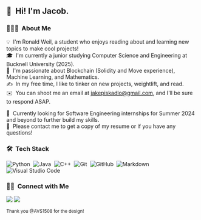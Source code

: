 ## 👋 &nbsp;Hi! I'm Jacob.

### 👨🏻‍💻 &nbsp;About Me

💡 &nbsp;I'm Ronald Weil, a student who enjoys reading about and learning new topics to make cool projects!\
🎓 &nbsp;I'm currently a junior studying Computer Science and Engineering at Bucknell University (2025).\
🌱 &nbsp;I'm passionate about Blockchain (Solidity and Move experience), Machine Learning, and Mathematics.\
✍️ &nbsp;In my free time, I like to tinker on new projects, weightlift, and read.\
✉️ &nbsp;You can shoot me an email at jakepiskadlo@gmail.com, and I'll be sure to respond ASAP.


:briefcase: &nbsp;Currently looking for Software Engineering internships for Summer 2024 and beyond to further build my skills.\
📄 &nbsp;Please contact me to get a copy of my resume or if you have any questions!

### 🛠 &nbsp;Tech Stack

![Python](https://img.shields.io/badge/-Python-05122A?style=flat&logo=python)&nbsp;
![Java](https://img.shields.io/badge/-Java-05122A?style=flat&logo=Java&logoColor=FFA518)&nbsp;
![C++](https://img.shields.io/badge/-C++-05122A?style=flat&logo=C%2B%2B&logoColor=00599C)&nbsp;
![Git](https://img.shields.io/badge/-Git-05122A?style=flat&logo=git)&nbsp;
![GitHub](https://img.shields.io/badge/-GitHub-05122A?style=flat&logo=github)&nbsp;
![Markdown](https://img.shields.io/badge/-Markdown-05122A?style=flat&logo=markdown)\
![Visual Studio Code](https://img.shields.io/badge/-Visual%20Studio%20Code-05122A?style=flat&logo=visual-studio-code&logoColor=007ACC)&nbsp;

### 🤝🏻 &nbsp;Connect with Me

<p align="center">

<a href="linkedin.com/in/ronald-weil-9561a6251"><img src="https://img.shields.io/badge/-Ronald%20Weil%20-0077B5?style=flat&logo=Linkedin&logoColor=white"/></a>
<a href="rmw020@bucknell.edu"><img src="https://img.shields.io/badge/-rmw020@bucknell.edu-D14836?style=flat&logo=Gmail&logoColor=white"/></a>

<sub> Thank you @AVS1508 for the design! </sub>
